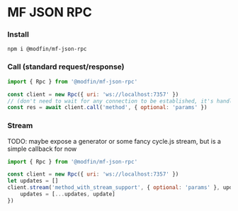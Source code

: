 # MF JSON RPC

### Install

```
npm i @modfin/mf-json-rpc
```

### Call (standard request/response)

```javascript
import { Rpc } from '@modfin/mf-json-rpc'

const client = new Rpc({ uri: 'ws://localhost:7357' })
// (don't need to wait for any connection to be established, it's handled internally)
const res = await client.call('method', { optional: 'params' })
```

### Stream 

TODO: maybe expose a generator or some fancy cycle.js stream, but is a simple callback for now

```javascript
import { Rpc } from '@modfin/mf-json-rpc'

const client = new Rpc({ uri: 'ws://localhost:7357' })
let updates = []
client.stream('method_with_stream_support', { optional: 'params' }, update => {
    updates = [...updates, update]
})
```
